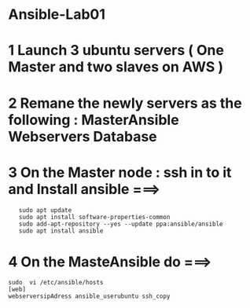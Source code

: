 # Ansible-Lab01
# 1 Launch 3 ubuntu servers ( One Master and two slaves on AWS )
# 2  Remane the newly servers as the following : MasterAnsible Webservers Database
# 3 On the Master node :  ssh in to it and Install ansible ===>
       sudo apt update
       sudo apt install software-properties-common
       sudo add-apt-repository --yes --update ppa:ansible/ansible
       sudo apt install ansible
 # 4 On the MasteAnsible do ===> 
    sudo  vi /etc/ansible/hosts
    [web]
    webserversipAdress ansible_userubuntu ssh_copy
  #
    
